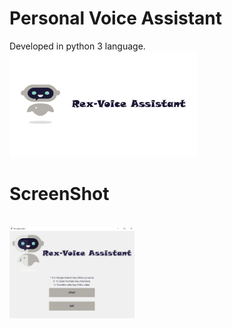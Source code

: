 # Personal Voice Assistant 
Developed in python 3 language.
<br><img src="images/rex1.png" width="300" ></img>

# ScreenShot
<br><img src="images/UCScreenshot20190910152119.png" width="200"></img>